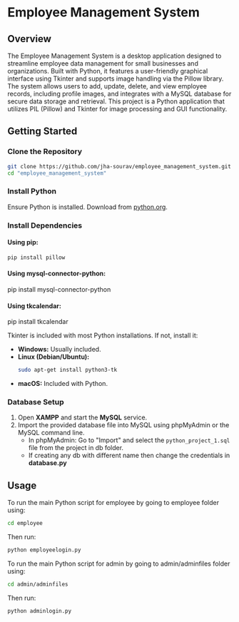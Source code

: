 # Employee Management System

## Overview
The Employee Management System is a desktop application designed to streamline employee data management for small businesses and organizations. Built with Python, it features a user-friendly graphical interface using Tkinter and supports image handling via the Pillow library. The system allows users to add, update, delete, and view employee records, including profile images, and integrates with a MySQL database for secure data storage and retrieval.
This project is a Python application that utilizes PIL (Pillow) and Tkinter for image processing and GUI functionality.

## Getting Started

### Clone the Repository
```bash
git clone https://github.com/jha-sourav/employee_management_system.git
cd "employee_management_system"
```

### Install Python
Ensure Python is installed. Download from [python.org](https://www.python.org/downloads/).

### Install Dependencies

#### Using pip:
```bash
pip install pillow
```

#### Using mysql-connector-python:
pip install mysql-connector-python

#### Using tkcalendar:
pip install tkcalendar

Tkinter is included with most Python installations. If not, install it:

- **Windows:** Usually included.
- **Linux (Debian/Ubuntu):**
    ```bash
    sudo apt-get install python3-tk
    ```
- **macOS:** Included with Python.

### Database Setup

1. Open **XAMPP** and start the **MySQL** service.
2. Import the provided database file into MySQL using phpMyAdmin or the MySQL command line.
    - In phpMyAdmin: Go to "Import" and select the `python_project_1.sql` file from the project in db folder.
    - If creating any db with different name then change the credentials in **database.py**

## Usage
To run the main Python script for employee by going to employee folder using:
```bash
cd employee
```
Then run:
```bash
python employeelogin.py
```

To run the main Python script for admin by going to admin/adminfiles folder using:
```bash
cd admin/adminfiles
```
Then run:
```bash
python adminlogin.py
```